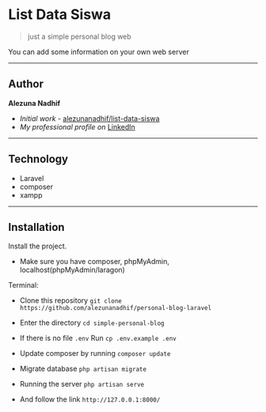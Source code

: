 # List Data Siswa

> just a simple personal blog web

You can add some information on your own web server

---
## Author

**Alezuna Nadhif** 
* *Initial work* - [alezunanadhif/list-data-siswa](https://github.com/alezunanadhif/list-data-siswa)
* *My professional profile on* [LinkedIn](https://www.linkedin.com/in/alezunanadhif/)

___
## Technology

- Laravel
- composer
- xampp


___
## Installation

Install the project.

- Make sure you have composer, phpMyAdmin, localhost(phpMyAdmin/laragon)

Terminal:

- Clone this repository `git clone https://github.com/alezunanadhif/personal-blog-laravel`

- Enter the directory `cd simple-personal-blog`

- If there is no file `.env` Run `cp .env.example .env`

- Update composer by running `composer update`

- Migrate database `php artisan migrate`

- Running the server `php artisan serve`

- And follow the link `http://127.0.0.1:8000/`